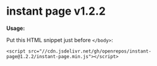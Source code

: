 # instant page v1.2.2

**Usage:**

Put this HTML snippet just before `</body>`:

```
<script src="//cdn.jsdelivr.net/gh/openrepos/instant-page@1.2.2/instant-page.min.js"></script>
```
